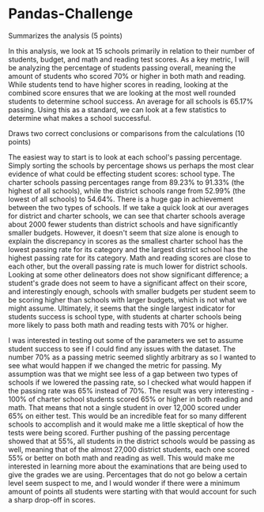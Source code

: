 # Pandas-Challenge

Summarizes the analysis (5 points)

In this analysis, we look  at 15 schools primarily in relation to their number of students, budget, and math and reading test scores. As a key metric, I will be analyzing the percentage of students passing overall, meaning the amount of students who scored 70% or higher in both math and reading.  While students tend to have higher scores in reading, looking at the combined score ensures that we are looking at the most well rounded students to determine school success. An average for all schools is 65.17% passing. Using this as a standard, we can look at a few statistics to determine what makes a school successful. 


Draws two correct conclusions or comparisons from the calculations (10 points)

The easiest way to start is to look at each school's passing percentage. Simply sorting the schools by percentage shows us perhaps the most clear evidence of what could be effecting student scores: school type. The charter schools passing percentages range from 89.23% to 91.33% (the highest of all schools), while the district schools range from 52.99% (the lowest of all schools) to 54.64%. There is a huge gap in achievement between the two types of schools. If we take a quick look at our averages for district and charter schools, we can see that charter schools average about 2000 fewer students than district schools and have significantly smaller budgets. However, it doesn't seem that size alone is enough to explain the discrepancy in scores as the smallest charter school has the lowest passing rate for its category and the largest district school has the highest passing rate for its category. Math and reading scores are close to each other, but the overall passing rate is much lower for district schools. Looking at some other delineators does not show significant difference; a student's grade does not seem to have a significant affect on their score, and interestingly enough, schools with smaller budgets per student seem to be scoring higher than schools with larger budgets, which is not what we might assume. Ultimately, it seems that the single largest indicator for students success is school type, with students at charter schools being more likely to pass both math and reading tests with 70% or higher. 

I was interested in testing out some of the parameters we set to assume student success to see if I could find any issues with the dataset. The number 70% as a passing metric seemed slightly arbitrary as so I wanted to see what would happen if we changed the metric for passing. My assumption was that we might see less of a gap between two types of schools if we lowered the passing rate, so I checked what would happen if the passing rate was 65% instead of 70%. The result was very interesting - 100% of charter school students scored 65% or higher in both reading and math. That means that not a single student in over 12,000 scored under 65% on either test. This would be an incredible feat for so many different schools to accomplish and it would make me a little skeptical of how the tests were being scored. Further pushing of the passing percentage showed that at 55%, all students in the district schools would be passing as well, meaning that of the almost 27,000 district students, each one scored 55% or better on both math and reading as well. This would make me interested in learning more about the examinations that are being used to give the grades we are using. Percentages that do not go below a certain level seem suspect to me, and I would wonder if there were a minimum amount of points all students were starting with that would account for such a sharp drop-off in scores.
